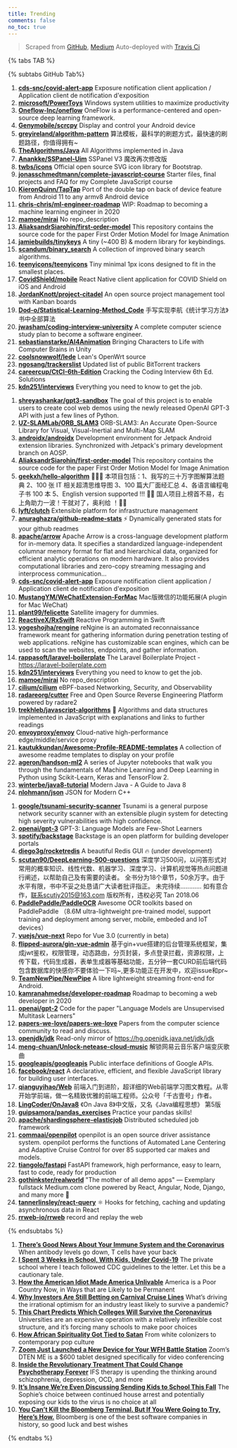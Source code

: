 ```yaml
---
title: Trending
comments: false
no_toc: true
---
```


> Scraped from [GitHub](https://github.com/trending), [Medium](https://medium.com/topic/popular)
Auto-deployed with [Travis Ci](https://travis-ci.org/)

{% tabs TAB %}
<!-- tab GitHub -->
{% subtabs GitHub Tab%}
<!-- tab Daily -->
1. [**cds-snc/covid-alert-app**](https://github.com/cds-snc/covid-alert-app)
Exposure notification client application / Application client de notification d'exposition
2. [**microsoft/PowerToys**](https://github.com/microsoft/PowerToys)
Windows system utilities to maximize productivity
3. [**Oneflow-Inc/oneflow**](https://github.com/Oneflow-Inc/oneflow)
OneFlow is a performance-centered and open-source deep learning framework.
4. [**Genymobile/scrcpy**](https://github.com/Genymobile/scrcpy)
Display and control your Android device
5. [**greyireland/algorithm-pattern**](https://github.com/greyireland/algorithm-pattern)
算法模板，最科学的刷题方式，最快速的刷题路径，你值得拥有~
6. [**TheAlgorithms/Java**](https://github.com/TheAlgorithms/Java)
All Algorithms implemented in Java
7. [**Anankke/SSPanel-Uim**](https://github.com/Anankke/SSPanel-Uim)
SSPanel V3 魔改再次修改版
8. [**twbs/icons**](https://github.com/twbs/icons)
Official open source SVG icon library for Bootstrap.
9. [**jonasschmedtmann/complete-javascript-course**](https://github.com/jonasschmedtmann/complete-javascript-course)
Starter files, final projects and FAQ for my Complete JavaScript course
10. [**KieronQuinn/TapTap**](https://github.com/KieronQuinn/TapTap)
Port of the double tap on back of device feature from Android 11 to any armv8 Android device
11. [**chris-chris/ml-engineer-roadmap**](https://github.com/chris-chris/ml-engineer-roadmap)
WIP: Roadmap to becoming a machine learning engineer in 2020
12. [**mamoe/mirai**](https://github.com/mamoe/mirai)
No repo_description
13. [**AliaksandrSiarohin/first-order-model**](https://github.com/AliaksandrSiarohin/first-order-model)
This repository contains the source code for the paper First Order Motion Model for Image Animation
14. [**jamiebuilds/tinykeys**](https://github.com/jamiebuilds/tinykeys)
A tiny (~400 B) & modern library for keybindings.
15. [**scandum/binary_search**](https://github.com/scandum/binary_search)
A collection of improved binary search algorithms.
16. [**teenyicons/teenyicons**](https://github.com/teenyicons/teenyicons)
Tiny minimal 1px icons designed to fit in the smallest places.
17. [**CovidShield/mobile**](https://github.com/CovidShield/mobile)
React Native client application for COVID Shield on iOS and Android
18. [**JordanKnott/project-citadel**](https://github.com/JordanKnott/project-citadel)
An open source project management tool with Kanban boards
19. [**Dod-o/Statistical-Learning-Method_Code**](https://github.com/Dod-o/Statistical-Learning-Method_Code)
手写实现李航《统计学习方法》书中全部算法
20. [**jwasham/coding-interview-university**](https://github.com/jwasham/coding-interview-university)
A complete computer science study plan to become a software engineer.
21. [**sebastianstarke/AI4Animation**](https://github.com/sebastianstarke/AI4Animation)
Bringing Characters to Life with Computer Brains in Unity
22. [**coolsnowwolf/lede**](https://github.com/coolsnowwolf/lede)
Lean's OpenWrt source
23. [**ngosang/trackerslist**](https://github.com/ngosang/trackerslist)
Updated list of public BitTorrent trackers
24. [**careercup/CtCI-6th-Edition**](https://github.com/careercup/CtCI-6th-Edition)
Cracking the Coding Interview 6th Ed. Solutions
25. [**kdn251/interviews**](https://github.com/kdn251/interviews)
Everything you need to know to get the job.
<!-- endtab -->
<!-- tab Weekly -->
1. [**shreyashankar/gpt3-sandbox**](https://github.com/shreyashankar/gpt3-sandbox)
The goal of this project is to enable users to create cool web demos using the newly released OpenAI GPT-3 API with just a few lines of Python.
2. [**UZ-SLAMLab/ORB_SLAM3**](https://github.com/UZ-SLAMLab/ORB_SLAM3)
ORB-SLAM3: An Accurate Open-Source Library for Visual, Visual-Inertial and Multi-Map SLAM
3. [**androidx/androidx**](https://github.com/androidx/androidx)
Development environment for Jetpack Android extension libraries. Synchronized with Jetpack's primary development branch on AOSP.
4. [**AliaksandrSiarohin/first-order-model**](https://github.com/AliaksandrSiarohin/first-order-model)
This repository contains the source code for the paper First Order Motion Model for Image Animation
5. [**geekxh/hello-algorithm**](https://github.com/geekxh/hello-algorithm)
🙈🙉🙊 本项目包括：1、我写的三十万字图解算法题典 2、100 张 IT 相关超清思维导图 3、100 篇大厂面经汇总 4、各语言编程电子书 100 本 5、English version supported !!! 🚀🚀 国人项目上榜首不易，右上角助力一波！干就对了，奥利给 ！🚀🚀
6. [**lyft/clutch**](https://github.com/lyft/clutch)
Extensible platform for infrastructure management
7. [**anuraghazra/github-readme-stats**](https://github.com/anuraghazra/github-readme-stats)
⚡ Dynamically generated stats for your github readmes
8. [**apache/arrow**](https://github.com/apache/arrow)
Apache Arrow is a cross-language development platform for in-memory data. It specifies a standardized language-independent columnar memory format for flat and hierarchical data, organized for efficient analytic operations on modern hardware. It also provides computational libraries and zero-copy streaming messaging and interprocess communication…
9. [**cds-snc/covid-alert-app**](https://github.com/cds-snc/covid-alert-app)
Exposure notification client application / Application client de notification d'exposition
10. [**MustangYM/WeChatExtension-ForMac**](https://github.com/MustangYM/WeChatExtension-ForMac)
Mac版微信的功能拓展(A plugin for Mac WeChat)
11. [**plant99/felicette**](https://github.com/plant99/felicette)
Satellite imagery for dummies.
12. [**ReactiveX/RxSwift**](https://github.com/ReactiveX/RxSwift)
Reactive Programming in Swift
13. [**yogeshojha/rengine**](https://github.com/yogeshojha/rengine)
reNgine is an automated reconnaissance framework meant for gathering information during penetration testing of web applications. reNgine has customizable scan engines, which can be used to scan the websites, endpoints, and gather information.
14. [**rappasoft/laravel-boilerplate**](https://github.com/rappasoft/laravel-boilerplate)
The Laravel Boilerplate Project - https://laravel-boilerplate.com
15. [**kdn251/interviews**](https://github.com/kdn251/interviews)
Everything you need to know to get the job.
16. [**mamoe/mirai**](https://github.com/mamoe/mirai)
No repo_description
17. [**cilium/cilium**](https://github.com/cilium/cilium)
eBPF-based Networking, Security, and Observability
18. [**radareorg/cutter**](https://github.com/radareorg/cutter)
Free and Open Source Reverse Engineering Platform powered by radare2
19. [**trekhleb/javascript-algorithms**](https://github.com/trekhleb/javascript-algorithms)
📝 Algorithms and data structures implemented in JavaScript with explanations and links to further readings
20. [**envoyproxy/envoy**](https://github.com/envoyproxy/envoy)
Cloud-native high-performance edge/middle/service proxy
21. [**kautukkundan/Awesome-Profile-README-templates**](https://github.com/kautukkundan/Awesome-Profile-README-templates)
A collection of awesome readme templates to display on your profile
22. [**ageron/handson-ml2**](https://github.com/ageron/handson-ml2)
A series of Jupyter notebooks that walk you through the fundamentals of Machine Learning and Deep Learning in Python using Scikit-Learn, Keras and TensorFlow 2.
23. [**winterbe/java8-tutorial**](https://github.com/winterbe/java8-tutorial)
Modern Java - A Guide to Java 8
24. [**nlohmann/json**](https://github.com/nlohmann/json)
JSON for Modern C++
<!-- endtab -->
<!-- tab Monthly -->
1. [**google/tsunami-security-scanner**](https://github.com/google/tsunami-security-scanner)
Tsunami is a general purpose network security scanner with an extensible plugin system for detecting high severity vulnerabilities with high confidence.
2. [**openai/gpt-3**](https://github.com/openai/gpt-3)
GPT-3: Language Models are Few-Shot Learners
3. [**spotify/backstage**](https://github.com/spotify/backstage)
Backstage is an open platform for building developer portals
4. [**diego3g/rocketredis**](https://github.com/diego3g/rocketredis)
A beautiful Redis GUI 🔥 (under development)
5. [**scutan90/DeepLearning-500-questions**](https://github.com/scutan90/DeepLearning-500-questions)
深度学习500问，以问答形式对常用的概率知识、线性代数、机器学习、深度学习、计算机视觉等热点问题进行阐述，以帮助自己及有需要的读者。 全书分为18个章节，50余万字。由于水平有限，书中不妥之处恳请广大读者批评指正。 未完待续............ 如有意合作，联系scutjy2015@163.com 版权所有，违权必究 Tan 2018.06
6. [**PaddlePaddle/PaddleOCR**](https://github.com/PaddlePaddle/PaddleOCR)
Awesome OCR toolkits based on PaddlePaddle （8.6M ultra-lightweight pre-trained model, support training and deployment among server, mobile, embeded and IoT devices）
7. [**vuejs/vue-next**](https://github.com/vuejs/vue-next)
Repo for Vue 3.0 (currently in beta)
8. [**flipped-aurora/gin-vue-admin**](https://github.com/flipped-aurora/gin-vue-admin)
基于gin+vue搭建的后台管理系统框架，集成jwt鉴权，权限管理，动态路由，分页封装，多点登录拦截，资源权限，上传下载，代码生成器，表单生成器等基础功能，五分钟一套CURD前后端代码包含数据库的快感你不要体验一下吗~,更多功能正在开发中，欢迎issue和pr~
9. [**TeamNewPipe/NewPipe**](https://github.com/TeamNewPipe/NewPipe)
A libre lightweight streaming front-end for Android.
10. [**kamranahmedse/developer-roadmap**](https://github.com/kamranahmedse/developer-roadmap)
Roadmap to becoming a web developer in 2020
11. [**openai/gpt-2**](https://github.com/openai/gpt-2)
Code for the paper "Language Models are Unsupervised Multitask Learners"
12. [**papers-we-love/papers-we-love**](https://github.com/papers-we-love/papers-we-love)
Papers from the computer science community to read and discuss.
13. [**openjdk/jdk**](https://github.com/openjdk/jdk)
Read-only mirror of https://hg.openjdk.java.net/jdk/jdk
14. [**meng-chuan/Unlock-netease-cloud-music**](https://github.com/meng-chuan/Unlock-netease-cloud-music)
解锁网易云音乐客户端变灰歌曲
15. [**googleapis/googleapis**](https://github.com/googleapis/googleapis)
Public interface definitions of Google APIs.
16. [**facebook/react**](https://github.com/facebook/react)
A declarative, efficient, and flexible JavaScript library for building user interfaces.
17. [**qianguyihao/Web**](https://github.com/qianguyihao/Web)
前端入门到进阶，超详细的Web前端学习图文教程。从零开始学前端，做一名精致优雅的前端工程师。公众号「千古壹号」作者。
18. [**LingCoder/OnJava8**](https://github.com/LingCoder/OnJava8)
《On Java 8》中文版，又名《Java编程思想》 第5版
19. [**guipsamora/pandas_exercises**](https://github.com/guipsamora/pandas_exercises)
Practice your pandas skills!
20. [**apache/shardingsphere-elasticjob**](https://github.com/apache/shardingsphere-elasticjob)
Distributed scheduled job framework
21. [**commaai/openpilot**](https://github.com/commaai/openpilot)
openpilot is an open source driver assistance system. openpilot performs the functions of Automated Lane Centering and Adaptive Cruise Control for over 85 supported car makes and models.
22. [**tiangolo/fastapi**](https://github.com/tiangolo/fastapi)
FastAPI framework, high performance, easy to learn, fast to code, ready for production
23. [**gothinkster/realworld**](https://github.com/gothinkster/realworld)
"The mother of all demo apps" — Exemplary fullstack Medium.com clone powered by React, Angular, Node, Django, and many more 🏅
24. [**tannerlinsley/react-query**](https://github.com/tannerlinsley/react-query)
⚛️ Hooks for fetching, caching and updating asynchronous data in React
25. [**rrweb-io/rrweb**](https://github.com/rrweb-io/rrweb)
record and replay the web
<!-- endtab -->
{% endsubtabs %}
<!-- endtab -->
<!-- tab Medium -->
1. [**There’s Good News About Your Immune System and the Coronavirus**](https://elemental.medium.com/theres-good-news-about-your-immune-system-and-the-coronavirus-7d2c1fc976c1?source=topic_page---------------------------20)
When antibody levels go down, T cells have your back
2. [**I Spent 3 Weeks in School, With Kids, Under Covid-19**](https://gen.medium.com/i-spent-three-weeks-in-school-with-kids-under-covid-19-21b78c1a9339?source=topic_page---------0------------------1)
The private school where I teach followed CDC guidelines to the letter. Let this be a cautionary tale.
3. [**How the American Idiot Made America Unlivable**](https://eand.co/how-the-american-idiot-made-america-unlivable-7531e917181b?source=topic_page---------1------------------1)
America is a Poor Country Now, in Ways that are Likely to be Permanent
4. [**Why Investors Are Still Betting on Carnival Cruise Lines**](https://marker.medium.com/why-investors-are-still-betting-on-carnival-cruise-lines-3a44d94af33d?source=topic_page---------2------------------1)
What’s driving the irrational optimism for an industry least likely to survive a pandemic?
5. [**This Chart Predicts Which Colleges Will Survive the Coronavirus**](https://marker.medium.com/this-chart-predicts-which-colleges-will-survive-the-coronavirus-8aa3a4f4c9e6?source=topic_page---------4------------------1)
Universities are an expensive operation with a relatively inflexible cost structure, and it’s forcing many schools to make poor choices
6. [**How African Spirituality Got Tied to Satan**](https://humanparts.medium.com/why-african-spirituality-became-associated-with-satan-a16712cf9cdf?source=topic_page---------5------------------1)
From white colonizers to contemporary pop culture
7. [**Zoom Just Launched a New Device for Your WFH Battle Station**](https://onezero.medium.com/zoom-just-launched-a-new-device-for-your-wfh-battle-station-6969c162699d?source=topic_page---------6------------------1)
Zoom’s DTEN ME is a $600 tablet designed specifically for video conferencing
8. [**Inside the Revolutionary Treatment That Could Change Psychotherapy Forever**](https://elemental.medium.com/inside-the-revolutionary-treatment-that-could-change-psychotherapy-forever-8be035d54770?source=topic_page---------7------------------1)
IFS therapy is upending the thinking around schizophrenia, depression, OCD, and more
9. [**It’s Insane We’re Even Discussing Sending Kids to School This Fall**](https://gen.medium.com/its-insane-we-re-even-discussing-sending-kids-to-school-this-fall-c71b8c8459d6?source=topic_page---------8------------------1)
The Sophie’s choice between continued house arrest and potentially exposing our kids to the virus is no choice at all
10. [**You Can’t Kill the Bloomberg Terminal. But If You Were Going to Try, Here’s How.**](https://marker.medium.com/why-its-hard-to-kill-the-bloomberg-terminal-61073482e496?source=topic_page---------9------------------1)
Bloomberg is one of the best software companies in history, so good luck and best wishes
<!-- endtab -->
{% endtabs %}
